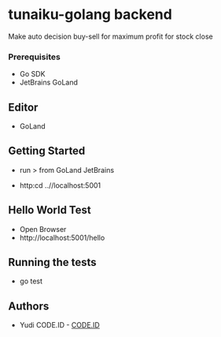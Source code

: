 # tunaiku-golang backend
Make auto decision buy-sell for maximum profit for stock close


### Prerequisites
* Go SDK
* JetBrains GoLand


## Editor
* GoLand


## Getting Started
* run > from GoLand JetBrains

* http:cd ..//localhost:5001


## Hello World Test
* Open Browser
* http://localhost:5001/hello


## Running the tests
* go test


## Authors
* Yudi CODE.ID - [CODE.ID](https://github.com/yudicodeid)



